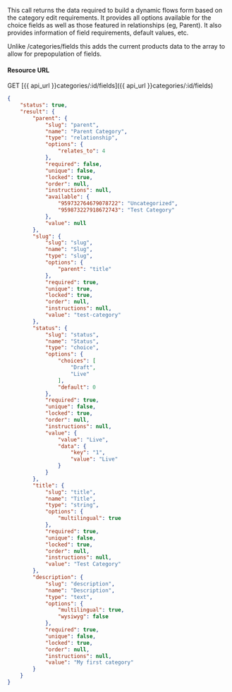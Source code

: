 This call returns the data required to build a dynamic flows form based on the category edit requirements. It provides all options available for the choice fields as well as those featured in relationships (eg, Parent). It also provides information of field requirements, default values, etc.

Unlike /categories/fields this adds the current products data to the array to allow for prepopulation of fields.

#### Resource URL
GET [{{ api_url }}categories/:id/fields]({{ api_url }}categories/:id/fields)

<!--code-->
``` json
{
    "status": true,
    "result": {
        "parent": {
            "slug": "parent",
            "name": "Parent Category",
            "type": "relationship",
            "options": {
                "relates_to": 4
            },
            "required": false,
            "unique": false,
            "locked": true,
            "order": null,
            "instructions": null,
            "available": {
                "959732764679078722": "Uncategorized",
                "959873227918672743": "Test Category"
            },
            "value": null
        },
        "slug": {
            "slug": "slug",
            "name": "Slug",
            "type": "slug",
            "options": {
                "parent": "title"
            },
            "required": true,
            "unique": true,
            "locked": true,
            "order": null,
            "instructions": null,
            "value": "test-category"
        },
        "status": {
            "slug": "status",
            "name": "Status",
            "type": "choice",
            "options": {
                "choices": [
                    "Draft",
                    "Live"
                ],
                "default": 0
            },
            "required": true,
            "unique": false,
            "locked": true,
            "order": null,
            "instructions": null,
            "value": {
                "value": "Live",
                "data": {
                    "key": "1",
                    "value": "Live"
                }
            }
        },
        "title": {
            "slug": "title",
            "name": "Title",
            "type": "string",
            "options": {
                "multilingual": true
            },
            "required": true,
            "unique": false,
            "locked": true,
            "order": null,
            "instructions": null,
            "value": "Test Category"
        },
        "description": {
            "slug": "description",
            "name": "Description",
            "type": "text",
            "options": {
                "multilingual": true,
                "wysiwyg": false
            },
            "required": true,
            "unique": false,
            "locked": true,
            "order": null,
            "instructions": null,
            "value": "My first category"
        }
    }
}
```
<!--/code-->
